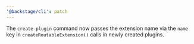 ```yaml
---
'@backstage/cli': patch
---
```


The `create-plugin` command now passes the extension name via the `name` key
in `createRoutableExtension()` calls in newly created plugins.
